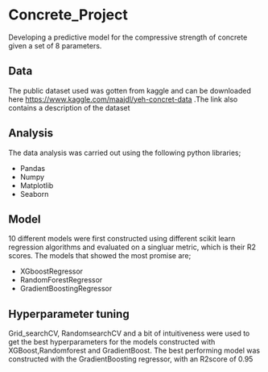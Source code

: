 # Concrete_Project
Developing a predictive model for the compressive strength of concrete given a set of 8 parameters. 
## Data
The public dataset used was gotten from kaggle and can be downloaded here https://www.kaggle.com/maajdl/yeh-concret-data .The link also contains a description of the dataset
## Analysis
The data analysis was carried out using the following python libraries;
<ul>
  <li>Pandas</li>
  <li>Numpy</li>
  <li>Matplotlib</>
  <li>Seaborn</>
  </ul>
 
 ## Model
 10 different models were first constructed using different scikit learn regression algorithms and evaluated on a singluar metric, which is their R2 scores. The models that showed the most promise are;
 <ul>
  <li>XGboostRegressor</li>
  <li>RandomForestRegressor</li>
  <li>GradientBoostingRegressor</li>
</ul>

## Hyperparameter tuning
Grid_searchCV, RandomsearchCV and a bit of intuitiveness were used to get the best hyperparameters for the models constructed with XGBoost,Randomforest and GradientBoost. The best performing model was constructed with the GradientBoosting regressor, with an R2score of 0.95
